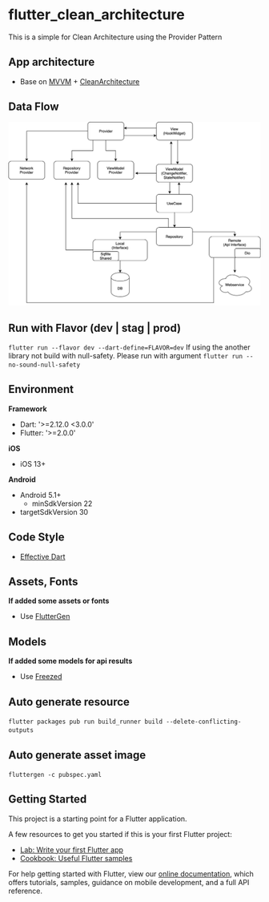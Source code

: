 # flutter_clean_architecture

This is a simple for Clean Architecture using the Provider Pattern

## App architecture
- Base on [MVVM](https://en.wikipedia.org/wiki/Model%E2%80%93view%E2%80%93viewmodel) + [CleanArchitecture](https://blog.cleancoder.com/uncle-bob/2012/08/13/the-clean-architecture.html)

## Data Flow
![Structure](files/data-flow.jpg "Data flow")

## Run with Flavor (dev | stag | prod)

`flutter run --flavor dev --dart-define=FLAVOR=dev`
If using the another library not build with null-safety. Please run with argument `flutter run --no-sound-null-safety`

## Environment
**Framework**
- Dart: '>=2.12.0 <3.0.0'
- Flutter: '>=2.0.0'

**iOS**
- iOS 13+

**Android**
- Android 5.1+
    - minSdkVersion 22
- targetSdkVersion 30

## Code Style
- [Effective Dart](https://dart.dev/guides/language/effective-dart)

## Assets, Fonts

**If added some assets or fonts**

- Use [FlutterGen](https://github.com/FlutterGen/flutter_gen/)

## Models

**If added some models for api results**

- Use [Freezed](https://pub.dev/packages/freezed)

## Auto generate resource
`flutter packages pub run build_runner build --delete-conflicting-outputs`

## Auto generate asset image
`fluttergen -c pubspec.yaml`

## Getting Started

This project is a starting point for a Flutter application.

A few resources to get you started if this is your first Flutter project:

- [Lab: Write your first Flutter app](https://flutter.dev/docs/get-started/codelab)
- [Cookbook: Useful Flutter samples](https://flutter.dev/docs/cookbook)

For help getting started with Flutter, view our
[online documentation](https://flutter.dev/docs), which offers tutorials,
samples, guidance on mobile development, and a full API reference.
